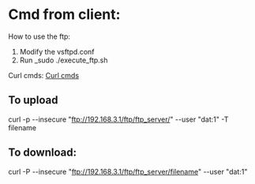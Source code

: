 # Cmd from client:
How to use the ftp:
1. Modify the vsftpd.conf 
2. Run _sudo ./execute_ftp.sh

Curl cmds:
[Curl cmds](http://www.mukeshkumar.net/articles/curl/how-to-use-curl-command-line-tool-with-ftp-and-sftp)

## To upload 
curl -p --insecure  "ftp://192.168.3.1/ftp/ftp_server/" --user "dat:1" -T filename 

## To download: 
curl  -P --insecure "ftp://192.168.3.1/ftp/ftp_server/filename" --user "dat:1" 